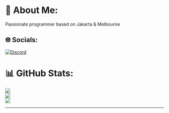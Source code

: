 # 💫 About Me:
Passionate programmer based on Jakarta & Melbourne


## 🌐 Socials:
[![Discord](https://img.shields.io/badge/Discord-%237289DA.svg?logo=discord&logoColor=white)](htttps://discord.gg/Dixtel#4980) 
# 📊 GitHub Stats:
![](https://github-readme-stats.vercel.app/api?username=Stefanuswilfrid&theme=dark&hide_border=false&include_all_commits=false&count_private=false)<br/>
![](https://github-readme-streak-stats.herokuapp.com/?user=Stefanuswilfrid&theme=dark&hide_border=false)<br/>
![](https://github-readme-stats.vercel.app/api/top-langs/?username=Stefanuswilfrid&theme=dark&hide_border=false&include_all_commits=false&count_private=false&layout=compact)

---

